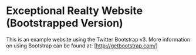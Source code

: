 # Exceptional Realty Website (Bootstrapped Version)

This is an example website using the Twitter Bootstrap v3. More information on using Bootstrap can be found at: [http://getbootstrap.com/]